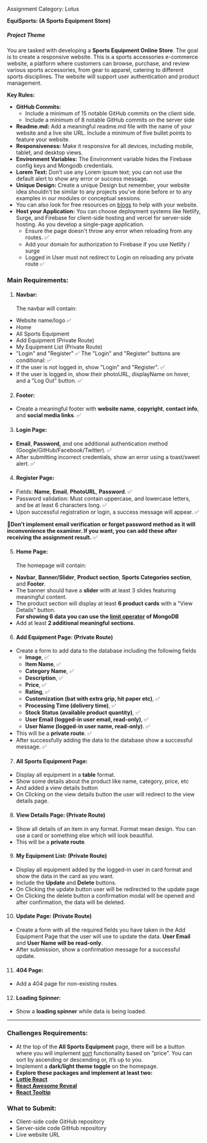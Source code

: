  Assignment Category: Lotus

**EquiSports: (A Sports Equipment Store)**

##### **Project Theme**

You are tasked with developing a **Sports Equipment Online Store**. The goal is to create a responsive website. This is a sports accessories e-commerce website, a platform where customers can browse, purchase, and review various sports accessories, from gear to apparel, catering to different sports disciplines. The website will support user authentication and product management.

**Key Rules:**

* **GitHub Commits:**   
  * Include a minimum of 15 notable GitHub commits on the client side.  
  * Include a minimum of 8 notable GitHub commits on the server side   
* **Readme.md:** Add a meaningful readme.md file with the name of your website and a live site URL. Include a minimum of five bullet points to feature your website.    
* **Responsiveness:** Make it responsive for all devices, including mobile, tablet, and desktop views.   
* **Environment Variables:** The Environment variable hides the Firebase config keys and Mongodb credentials.  
* **Lorem Text:** Don’t use any Lorem ipsum text; you can not use the default alert to show any error or success message.   
* **Unique Design:** Create a unique Design but remember, your website idea shouldn't be similar to any projects you've done before or to any examples in our modules or conceptual sessions.  
* You can also look for free resources on [blogs](https://bootcamp.uxdesign.cc/free-images-and-resources-collection-for-website-c77f2fc46ce5) to help with your website.  
* **Host your Application:**  You can choose deployment systems like Netlify, Surge, and Firebase for client-side hosting and vercel for server-side hosting. As you develop a single-page application.    
  * Ensure the page doesn't throw any error when reloading from any routes. ✅   
  * Add your domain for authorization to Firebase if you use Netlify / surge  
  * Logged in User must not  redirect to Login on reloading any private route ✅

### **Main Requirements:**

1. #### **Navbar:**

   The navbar will contain:  
* Website name/logo  ✅
* Home  
* All Sports Equipment  
* Add Equipment (Private Route)  
* My Equipment List (Private Route)  
* "Login" and "Register"  ✅
  The "Login" and "Register" buttons are conditional:  ✅
* If the user is not logged in, show "Login" and "Register".  ✅
* If the user is logged in, show their photoURL, displayName on hover, and a "Log Out" button. ✅

2. #### **Footer:**

* Create a meaningful footer with **website name**, **copyright**, **contact info**, and **social media links**. ✅


3. #### **Login Page:**

* **Email**, **Password,** and one additional authentication method (Google/GitHub/Facebook/Twitter).   ✅
* After submitting incorrect credentials, show an error using a toast/sweet alert. ✅


4. #### **Register Page:**

* Fields: **Name**, **Email**, **PhotoURL**, **Password**.  ✅
* Password validation: Must contain uppercase, and lowercase letters, and be at least 6 characters long. ✅ 
* Upon successful registration or login, a success message will appear. ✅

 **🎯Don’t implement email verification or forget password method as it will inconvenience the examiner. If you want, you can add these after receiving the assignment result.** ✅

5. #### **Home Page:**

   The homepage will contain:  
* **Navbar**, **Banner/Slider**, **Product section**, **Sports Categories section**, and **Footer**.  
* The banner should have a **slider** with at least 3 slides featuring meaningful content.  
* The product section will display at least **6 product cards** with a "View Details" button.   
  **For showing 6 data you can use the [limit operator](https://www.mongodb.com/docs/manual/reference/method/cursor.limit/) of MongoDB**   
* Add at least **2 additional meaningful sections**. 

6. #### **Add Equipment Page: (Private Route)** 

* Create a form to add data to the database including the following fields  
  * **Image**,   ✅
  * **Item Name**,  ✅ 
  * **Category Name**,  ✅
  * **Description**,   ✅
  * **Price**,   ✅
  * **Rating**,   ✅
  * **Customization (bat with extra grip, hit paper etc)**,   ✅
  * **Processing Time (delivery time)**,   ✅
  * **Stock Status (available product quantity)**,   ✅
  * **User Email (logged-in user email, read-only)**,  ✅ 
  * **User Name (logged-in user name, read-only)**.  ✅
* This will be a **private route**.  ✅
* After successfully adding the data to the database show a successful message. ✅


7. #### **All Sports Equipment Page:** 

* Display all equipment in a **table** format.  
* Show some details about the product like name, category, price, etc  
* And added a view details button  
* On Clicking on the view details button the user will redirect to the view details page. 


8. #### **View Details Page: (Private Route)** 

* Show all details of an item in any format. Format mean design. You can use a card or something else which will look beautiful.   
* This will be a **private route**.


9. #### **My Equipment List: (Private Route)** 

* Display all equipment added by the logged-in user in card format and show the data in the card as you want.   
* Include the **Update** and **Delete** buttons.  
* On Clicking the update button user will be redirected to the update page  
* On Clicking the delete button a confirmation modal will be opened and after confirmation, the data will be deleted. 


10. #### **Update Page: (Private Route)** 

* Create a form with all the required fields you have taken in the Add Equipment Page that the user will use to update the data. **User Email** and **User Name will be read-only**.   
* After submission, show a confirmation message for a successful update.

11. #### **404 Page:**

* Add a 404 page for non-existing routes.


12. #### **Loading Spinner:**

* Show a **loading spinner** while data is being loaded.

---

### **Challenges Requirements:**

* At the top of the **All Sports Equipment** page, there will be a button where you will implement [sort](https://www.mongodb.com/docs/manual/reference/method/cursor.sort/) functionality based on “price”.  You can sort by ascending or descending or, it’s up to you.   
* Implement a **dark/light theme toggle** on the homepage.  
* **Explore these packages and implement at least two:**  
* [**Lottie React**](https://www.npmjs.com/package/lottie-react)  
* [**React Awesome Reveal**](https://www.npmjs.com/package/react-awesome-reveal)  
* [**React Tooltip**](https://www.npmjs.com/package/react-tooltip) 

### **What to Submit:**

* Client-side code GitHub repository  
* Server-side code GitHub repository  
* Live website URL

